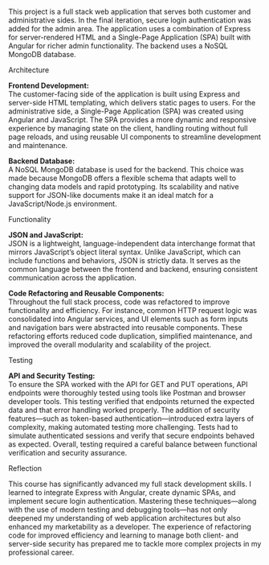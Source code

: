 This project is a full stack web application that serves both customer and administrative sides. In the final iteration, secure login authentication was added for the admin area. The application uses a combination of Express for server-rendered HTML and a Single-Page Application (SPA) built with Angular for richer admin functionality. The backend uses a NoSQL MongoDB database.

Architecture

**Frontend Development:**  
The customer-facing side of the application is built using Express and server-side HTML templating, which delivers static pages to users. For the administrative side, a Single-Page Application (SPA) was created using Angular and JavaScript. The SPA provides a more dynamic and responsive experience by managing state on the client, handling routing without full page reloads, and using reusable UI components to streamline development and maintenance.

**Backend Database:**  
A NoSQL MongoDB database is used for the backend. This choice was made because MongoDB offers a flexible schema that adapts well to changing data models and rapid prototyping. Its scalability and native support for JSON-like documents make it an ideal match for a JavaScript/Node.js environment.

Functionality

**JSON and JavaScript:**  
JSON is a lightweight, language-independent data interchange format that mirrors JavaScript’s object literal syntax. Unlike JavaScript, which can include functions and behaviors, JSON is strictly data. It serves as the common language between the frontend and backend, ensuring consistent communication across the application.

**Code Refactoring and Reusable Components:**  
Throughout the full stack process, code was refactored to improve functionality and efficiency. For instance, common HTTP request logic was consolidated into Angular services, and UI elements such as form inputs and navigation bars were abstracted into reusable components. These refactoring efforts reduced code duplication, simplified maintenance, and improved the overall modularity and scalability of the project.

Testing

**API and Security Testing:**  
To ensure the SPA worked with the API for GET and PUT operations, API endpoints were thoroughly tested using tools like Postman and browser developer tools. This testing verified that endpoints returned the expected data and that error handling worked properly. The addition of security features—such as token-based authentication—introduced extra layers of complexity, making automated testing more challenging. Tests had to simulate authenticated sessions and verify that secure endpoints behaved as expected. Overall, testing required a careful balance between functional verification and security assurance.

Reflection

This course has significantly advanced my full stack development skills. I learned to integrate Express with Angular, create dynamic SPAs, and implement secure login authentication. Mastering these techniques—along with the use of modern testing and debugging tools—has not only deepened my understanding of web application architectures but also enhanced my marketability as a developer. The experience of refactoring code for improved efficiency and learning to manage both client- and server-side security has prepared me to tackle more complex projects in my professional career.
